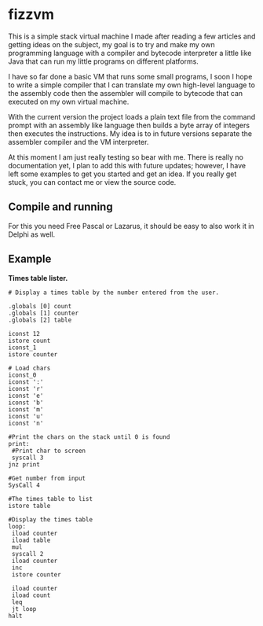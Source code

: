# fizzvm

This is a simple stack virtual machine I made after reading a few articles and getting ideas on the subject, my goal is to try and make my own programming language with a compiler and bytecode interpreter a little like Java that can run my little programs on different platforms. 

I have so far done a basic VM that runs some small programs, I soon I hope to write a simple compiler that I can translate my own high-level language to the assembly code then the assembler will compile to bytecode that can executed on my own virtual machine.

With the current version the project loads a plain text file from the command prompt with an assembly like language then builds a byte array of integers then executes the instructions. My idea is to in future versions separate the assembler compiler and the VM interpreter. 

At this moment I am just really testing so bear with me. 
There is really no documentation yet, I plan to add this with future updates; however, I have left some examples to get you started and get an idea. If you really get stuck, you can contact me or view the source code.


## Compile and running
For this you need Free Pascal or Lazarus, it should be easy to also work it in Delphi as well.

## Example

**Times table lister.**

```
# Display a times table by the number entered from the user.

.globals [0] count
.globals [1] counter
.globals [2] table

iconst 12
istore count
iconst_1
istore counter

# Load chars
iconst_0
iconst ':'
iconst 'r'
iconst 'e'
iconst 'b'
iconst 'm'
iconst 'u'
iconst 'n'

#Print the chars on the stack until 0 is found
print:
 #Print char to screen
 syscall 3
jnz print

#Get number from input
SysCall 4

#The times table to list
istore table

#Display the times table
loop:
 iload counter
 iload table
 mul
 syscall 2
 iload counter
 inc
 istore counter
 
 iload counter
 iload count
 leq
 jt loop
halt
```
